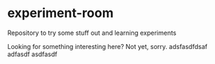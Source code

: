 # experiment-room
Repository to try some stuff out and learning experiments

Looking for something interesting here? Not yet, sorry.
adsfasdfdsaf
adfasdf
asdfasdf
